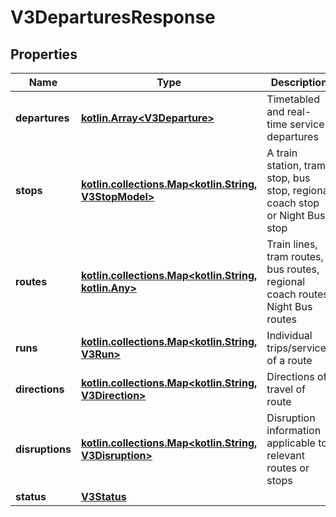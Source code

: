 # V3DeparturesResponse

## Properties
Name | Type | Description | Notes
------------ | ------------- | ------------- | -------------
**departures** | [**kotlin.Array&lt;V3Departure&gt;**](V3Departure.md) | Timetabled and real-time service departures |  [optional]
**stops** | [**kotlin.collections.Map&lt;kotlin.String, V3StopModel&gt;**](V3StopModel.md) | A train station, tram stop, bus stop, regional coach stop or Night Bus stop |  [optional]
**routes** | [**kotlin.collections.Map&lt;kotlin.String, kotlin.Any&gt;**](.md) | Train lines, tram routes, bus routes, regional coach routes, Night Bus routes |  [optional]
**runs** | [**kotlin.collections.Map&lt;kotlin.String, V3Run&gt;**](V3Run.md) | Individual trips/services of a route |  [optional]
**directions** | [**kotlin.collections.Map&lt;kotlin.String, V3Direction&gt;**](V3Direction.md) | Directions of travel of route |  [optional]
**disruptions** | [**kotlin.collections.Map&lt;kotlin.String, V3Disruption&gt;**](V3Disruption.md) | Disruption information applicable to relevant routes or stops |  [optional]
**status** | [**V3Status**](V3Status.md) |  |  [optional]
